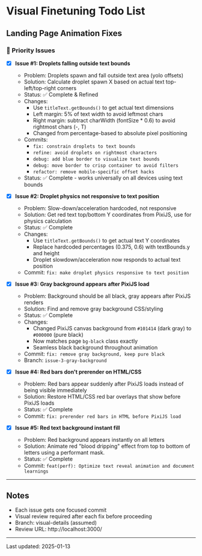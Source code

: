 # Visual Finetuning Todo List

## Landing Page Animation Fixes

### 🔴 Priority Issues

- [x] **Issue #1: Droplets falling outside text bounds**
  - Problem: Droplets spawn and fall outside text area (yolo offsets)
  - Solution: Calculate droplet spawn X based on actual text top-left/top-right corners
  - Status: ✅ Complete & Refined
  - Changes: 
    - Use `titleText.getBounds()` to get actual text dimensions
    - Left margin: 5% of text width to avoid leftmost chars
    - Right margin: subtract charWidth (fontSize * 0.6) to avoid rightmost chars (-, T)
    - Changed from percentage-based to absolute pixel positioning
  - Commits: 
    - `fix: constrain droplets to text bounds`
    - `refine: avoid droplets on rightmost characters`
    - `debug: add blue border to visualize text bounds`
    - `debug: move border to crisp container to avoid filters`
    - `refactor: remove mobile-specific offset hacks`
  - Status: ✅ Complete - works universally on all devices using text bounds

- [x] **Issue #2: Droplet physics not responsive to text position**
  - Problem: Slow-down/acceleration hardcoded, not responsive
  - Solution: Get red text top/bottom Y coordinates from PixiJS, use for physics calculation
  - Status: ✅ Complete
  - Changes:
    - Use `titleText.getBounds()` to get actual text Y coordinates
    - Replace hardcoded percentages (0.375, 0.6) with textBounds.y and height
    - Droplet slowdown/acceleration now responds to actual text position
  - Commit: `fix: make droplet physics responsive to text position`

- [x] **Issue #3: Gray background appears after PixiJS load**
  - Problem: Background should be all black, gray appears after PixiJS renders
  - Solution: Find and remove gray background CSS/styling
  - Status: ✅ Complete
  - Changes:
    - Changed PixiJS canvas background from `#101414` (dark gray) to `#000000` (pure black)
    - Now matches page `bg-black` class exactly
    - Seamless black background throughout animation
  - Commit: `fix: remove gray background, keep pure black`
  - Branch: `issue-3-gray-background`

- [x] **Issue #4: Red bars don't prerender on HTML/CSS**
  - Problem: Red bars appear suddenly after PixiJS loads instead of being visible immediately
  - Solution: Restore HTML/CSS red bar overlays that show before PixiJS loads
  - Status: ✅ Complete
  - Commit: `fix: prerender red bars in HTML before PixiJS load`

- [x] **Issue #5: Red text background instant fill**
  - Problem: Red background appears instantly on all letters
  - Solution: Animate red "blood dripping" effect from top to bottom of letters using a performant mask.
  - Status: ✅ Complete
  - Commit: `feat(perf): Optimize text reveal animation and document learnings`

---

## Notes

- Each issue gets one focused commit
- Visual review required after each fix before proceeding
- Branch: visual-details (assumed)
- Review URL: http://localhost:3000/

---

Last updated: 2025-01-13
